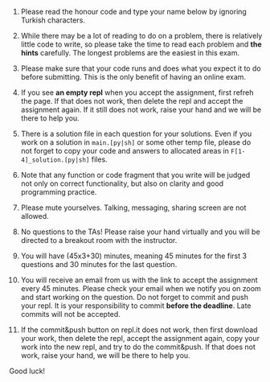 1.	Please read the honour code and type your name below by ignoring Turkish characters.

2.	While there may be a lot of reading to do on a problem, there is relatively little code to write, so please take the time to read each problem and **the hints** carefully. The longest problems are the easiest in this exam.

3. Please make sure that your code runs and does what you expect it to do before submitting. This is the only benefit of having an online exam. 

4. If you see **an empty repl** when you accept the assignment, first refreh the page. If that does not work, then delete the repl and accept the assignment again. If it still does not work, raise your hand and we will be there to help you.

5. There is a solution file in each question for your solutions. Even if you work on a solution in `main.[py|sh]` or some other temp file, please do not forget to copy your code and answers to allocated areas in `F[1-4]_solution.[py|sh]` files.

6.	Note that any function or code fragment that you write will be judged not only on correct functionality, but also on clarity and good programming practice.

7.	Please mute yourselves. Talking, messaging, sharing screen are not allowed. 

8.	No questions to the TAs! Please raise your hand virtually and you will be directed to a breakout room with the instructor.

9. You will have (45x3+30) minutes, meaning 45 minutes for the first 3 questions and 30 minutes for the last question. 

10. You will receive an email from us with the link to accept the assignment every 45 minutes. Please check your email when we notify you on zoom and start working on the question. Do not forget to commit and push your repl. It is your responsibility to commit **before the deadline**. Late commits will not be accepted.

11. If the commit&push button on repl.it does not work, then first download your work, then delete the repl, accept the assignment again, copy your work into the new repl, and try to do the commit&push. If that does not work, raise your hand, we will be there to help you.


Good luck!
 
